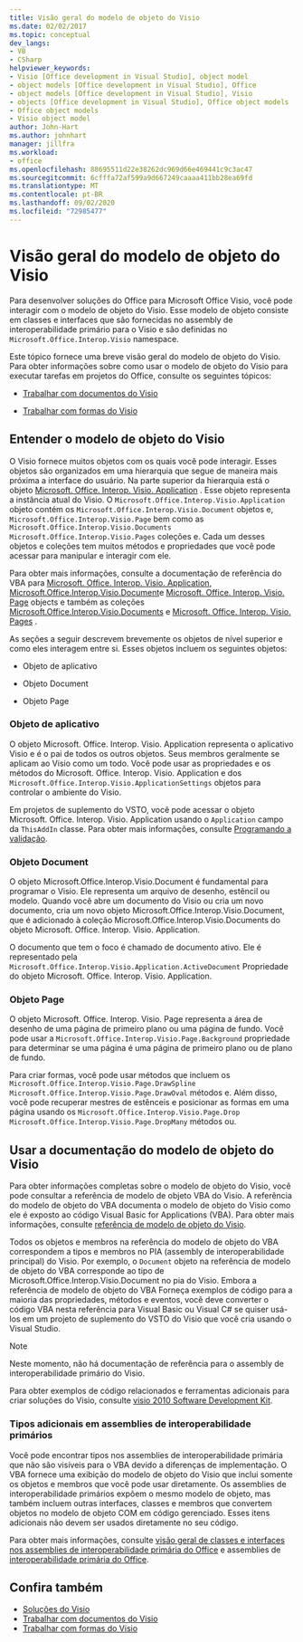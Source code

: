 ```yaml
---
title: Visão geral do modelo de objeto do Visio
ms.date: 02/02/2017
ms.topic: conceptual
dev_langs:
- VB
- CSharp
helpviewer_keywords:
- Visio [Office development in Visual Studio], object model
- object models [Office development in Visual Studio], Office
- object models [Office development in Visual Studio], Visio
- objects [Office development in Visual Studio], Office object models
- Office object models
- Visio object model
author: John-Hart
ms.author: johnhart
manager: jillfra
ms.workload:
- office
ms.openlocfilehash: 88695511d22e38262dc969d66e469441c9c3ac47
ms.sourcegitcommit: 6cfffa72af599a9d667249caaaa411bb28ea69fd
ms.translationtype: MT
ms.contentlocale: pt-BR
ms.lasthandoff: 09/02/2020
ms.locfileid: "72985477"
---
```

# <a name="visio-object-model-overview"></a>Visão geral do modelo de objeto do Visio
  Para desenvolver soluções do Office para Microsoft Office Visio, você pode interagir com o modelo de objeto do Visio. Esse modelo de objeto consiste em classes e interfaces que são fornecidas no assembly de interoperabilidade primário para o Visio e são definidas no `Microsoft.Office.Interop.Visio` namespace.

 Este tópico fornece uma breve visão geral do modelo de objeto do Visio. Para obter informações sobre como usar o modelo de objeto do Visio para executar tarefas em projetos do Office, consulte os seguintes tópicos:

- [Trabalhar com documentos do Visio](../vsto/working-with-visio-documents.md)

- [Trabalhar com formas do Visio](../vsto/working-with-visio-shapes.md)

## <a name="understand-the-visio-object-model"></a>Entender o modelo de objeto do Visio
 O Visio fornece muitos objetos com os quais você pode interagir. Esses objetos são organizados em uma hierarquia que segue de maneira mais próxima a interface do usuário. Na parte superior da hierarquia está o objeto [Microsoft. Office. Interop. Visio. Application](/office/vba/api/Visio.Application) . Esse objeto representa a instância atual do Visio. O `Microsoft.Office.Interop.Visio.Application` objeto contém os `Microsoft.Office.Interop.Visio.Document` objetos e, `Microsoft.Office.Interop.Visio.Page` bem como as `Microsoft.Office.Interop.Visio.Documents` `Microsoft.Office.Interop.Visio.Pages` coleções e. Cada um desses objetos e coleções tem muitos métodos e propriedades que você pode acessar para manipular e interagir com ele.

 Para obter mais informações, consulte a documentação de referência do VBA para [Microsoft. Office. Interop. Visio. Application](/office/vba/api/Visio.Application), [Microsoft.Office.Interop.Visio.Document](/office/vba/api/Visio.Document)e [Microsoft. Office. Interop. Visio. Page](/office/vba/api/Visio.Page) objects e também as coleções [Microsoft.Office.Interop.Visio.Documents](/office/vba/api/Visio.Documents) e [Microsoft. Office. Interop. Visio. Pages](/office/vba/api/Visio.Pages) .

 As seções a seguir descrevem brevemente os objetos de nível superior e como eles interagem entre si. Esses objetos incluem os seguintes objetos:

- Objeto de aplicativo

- Objeto Document

- Objeto Page

### <a name="application-object"></a>Objeto de aplicativo
 O objeto Microsoft. Office. Interop. Visio. Application representa o aplicativo Visio e é o pai de todos os outros objetos. Seus membros geralmente se aplicam ao Visio como um todo. Você pode usar as propriedades e os métodos do Microsoft. Office. Interop. Visio. Application e dos `Microsoft.Office.Interop.Visio.ApplicationSettings` objetos para controlar o ambiente do Visio.

 Em projetos de suplemento do VSTO, você pode acessar o objeto Microsoft. Office. Interop. Visio. Application usando o `Application` campo da `ThisAddIn` classe. Para obter mais informações, consulte [Programando a validação](../vsto/programming-vsto-add-ins.md).

### <a name="document-object"></a>Objeto Document
 O objeto Microsoft.Office.Interop.Visio.Document é fundamental para programar o Visio. Ele representa um arquivo de desenho, estêncil ou modelo. Quando você abre um documento do Visio ou cria um novo documento, cria um novo objeto Microsoft.Office.Interop.Visio.Document, que é adicionado à coleção Microsoft.Office.Interop.Visio.Documents do objeto Microsoft. Office. Interop. Visio. Application.

 O documento que tem o foco é chamado de documento ativo. Ele é representado pela `Microsoft.Office.Interop.Visio.Application.ActiveDocument` Propriedade do objeto Microsoft. Office. Interop. Visio. Application.

### <a name="page-object"></a>Objeto Page
 O objeto Microsoft. Office. Interop. Visio. Page representa a área de desenho de uma página de primeiro plano ou uma página de fundo. Você pode usar a `Microsoft.Office.Interop.Visio.Page.Background` propriedade para determinar se uma página é uma página de primeiro plano ou de plano de fundo.

 Para criar formas, você pode usar métodos que incluem os `Microsoft.Office.Interop.Visio.Page.DrawSpline` `Microsoft.Office.Interop.Visio.Page.DrawOval` métodos e. Além disso, você pode recuperar mestres de estênceis e posicionar as formas em uma página usando os `Microsoft.Office.Interop.Visio.Page.Drop` `Microsoft.Office.Interop.Visio.Page.DropMany` métodos ou.

## <a name="use-the-visio-object-model-documentation"></a>Usar a documentação do modelo de objeto do Visio
 Para obter informações completas sobre o modelo de objeto do Visio, você pode consultar a referência de modelo de objeto VBA do Visio. A referência do modelo de objeto do VBA documenta o modelo de objeto do Visio como ele é exposto ao código Visual Basic for Applications (VBA). Para obter mais informações, consulte [referência de modelo de objeto do Visio](/office/vba/api/overview/visio/object-model).

 Todos os objetos e membros na referência do modelo de objeto do VBA correspondem a tipos e membros no PIA (assembly de interoperabilidade principal) do Visio. Por exemplo, o `Document` objeto na referência de modelo de objeto do VBA corresponde ao tipo de Microsoft.Office.Interop.Visio.Document no pia do Visio. Embora a referência de modelo de objeto do VBA Forneça exemplos de código para a maioria das propriedades, métodos e eventos, você deve converter o código VBA nesta referência para Visual Basic ou Visual C# se quiser usá-los em um projeto de suplemento do VSTO do Visio que você cria usando o Visual Studio.

> [!NOTE]
> Neste momento, não há documentação de referência para o assembly de interoperabilidade primário do Visio.

 Para obter exemplos de código relacionados e ferramentas adicionais para criar soluções do Visio, consulte [visio 2010 Software Development Kit](https://www.microsoft.com/download/details.aspx?id=12365).

### <a name="additional-types-in-primary-interop-assemblies"></a>Tipos adicionais em assemblies de interoperabilidade primários
 Você pode encontrar tipos nos assemblies de interoperabilidade primária que não são visíveis para o VBA devido a diferenças de implementação. O VBA fornece uma exibição do modelo de objeto do Visio que inclui somente os objetos e membros que você pode usar diretamente. Os assemblies de interoperabilidade primários expõem o mesmo modelo de objeto, mas também incluem outras interfaces, classes e membros que convertem objetos no modelo de objeto COM em código gerenciado. Esses itens adicionais não devem ser usados diretamente no seu código.

 Para obter mais informações, consulte [visão geral de classes e interfaces nos assemblies de interoperabilidade primária do Office](/previous-versions/office/office-12/ms247299(v=office.12)) e assemblies de [interoperabilidade primária do Office](../vsto/office-primary-interop-assemblies.md).

## <a name="see-also"></a>Confira também
- [Soluções do Visio](../vsto/visio-solutions.md)
- [Trabalhar com documentos do Visio](../vsto/working-with-visio-documents.md)
- [Trabalhar com formas do Visio](../vsto/working-with-visio-shapes.md)
